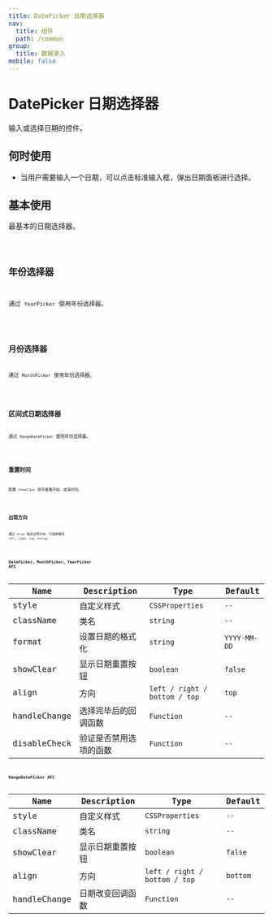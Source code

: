 ```yaml
---
title: DatePicker 日期选择器
nav:
  title: 组件
  path: /common
group:
  title: 数据录入
mobile: false
---
```


# DatePicker 日期选择器

输入或选择日期的控件。

## 何时使用

- 当用户需要输入一个日期，可以点击标准输入框，弹出日期面板进行选择。

## 基本使用

最基本的日期选择器。

<code src="./demos/index1.tsx" />

## 年份选择器

通过 `YearPicker` 使用年份选择器。

<code src="./demos/index2.tsx" />

## 月份选择器

通过 `MonthPicker` 使用年份选择器。

<code src="./demos/index3.tsx" />

## 区间式日期选择器

通过 `RangeDatePicker` 使用年份选择器。

<code src="./demos/index4.tsx" />

## 重置时间

配置 `showClear` 即可重置开始、结束时间。

<code src="./demos/index5.tsx" />

## 出现方向

通过 `align` 指定出现方向，可选参数有 `left`、`right`、`top`、`bottom`。

<code src="./demos/index6.tsx" />

## DatePicker、MonthPicker、YearPicker API

| Name         | Description            | Type                          | Default      |
| ------------ | ---------------------- | ----------------------------- | ------------ |
| style        | 自定义样式             | `CSSProperties`               | `--`         |
| className    | 类名                   | `string`                      | `--`         |
| format       | 设置日期的格式化       | `string`                      | `YYYY-MM-DD` |
| showClear    | 显示日期重置按钮       | `boolean`                     | `false`      |
| align        | 方向                   | `left / right / bottom / top` | `top`        |
| handleChange | 选择完毕后的回调函数   | `Function`                    | `--`         |
| disableCheck | 验证是否禁用选项的函数 | `Function`                    | `--`         |

## RangeDatePicker API

| Name         | Description      | Type                          | Default  |
| ------------ | ---------------- | ----------------------------- | -------- |
| style        | 自定义样式       | `CSSProperties`               | `--`     |
| className    | 类名             | `string`                      | `--`     |
| showClear    | 显示日期重置按钮 | `boolean`                     | `false`  |
| align        | 方向             | `left / right / bottom / top` | `bottom` |
| handleChange | 日期改变回调函数 | `Function`                    | `--`     |
